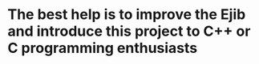 # The best help is to improve the Ejib and introduce this project to C++ or C programming enthusiasts
